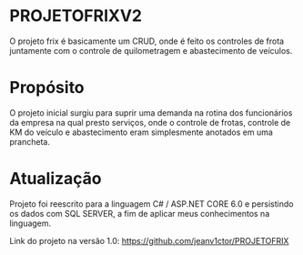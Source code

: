 # PROJETOFRIXV2

O projeto frix é basicamente um CRUD, onde é feito os controles de frota juntamente com o controle de quilometragem e abastecimento de veículos.

# Propósito 

O projeto inicial surgiu para suprir uma demanda na rotina dos funcionários da empresa na qual presto serviços, onde o controle de frotas, controle 
de KM do veículo e abastecimento eram simplesmente anotados em uma prancheta. 




# Atualização

Projeto foi reescrito para a linguagem C# / ASP.NET CORE 6.0 e persistindo os dados com SQL SERVER, a fim de aplicar meus conhecimentos na linguagem.

Link do projeto na versão 1.0: https://github.com/jeanv1ctor/PROJETOFRIX

